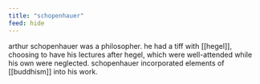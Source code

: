 ```yaml
---
title: "schopenhauer"
feed: hide
---
```


arthur schopenhauer was a philosopher. he had a tiff with [[hegel]], choosing to have his lectures after hegel, which were well-attended while his own were neglected. schopenhauer incorporated elements of [[buddhism]] into his work. 

